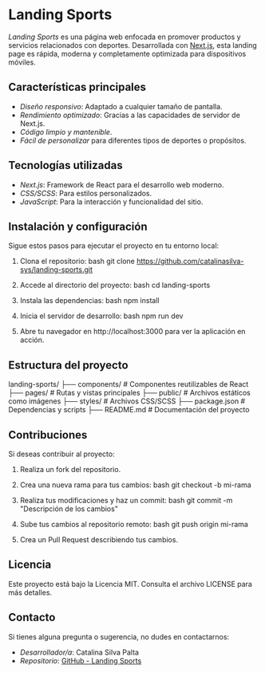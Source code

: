 # Landing Sports

*Landing Sports* es una página web enfocada en promover productos y servicios relacionados con deportes. Desarrollada con [Next.js](https://nextjs.org/), esta landing page es rápida, moderna y completamente optimizada para dispositivos móviles.

## Características principales

- *Diseño responsivo*: Adaptado a cualquier tamaño de pantalla.
- *Rendimiento optimizado*: Gracias a las capacidades de servidor de Next.js.
- *Código limpio y mantenible*.
- *Fácil de personalizar* para diferentes tipos de deportes o propósitos.

## Tecnologías utilizadas

- *Next.js*: Framework de React para el desarrollo web moderno.
- *CSS/SCSS*: Para estilos personalizados.
- *JavaScript*: Para la interacción y funcionalidad del sitio.

## Instalación y configuración

Sigue estos pasos para ejecutar el proyecto en tu entorno local:

1. Clona el repositorio:
   bash
   git clone https://github.com/catalinasilva-sys/landing-sports.git
   

2. Accede al directorio del proyecto:
   bash
   cd landing-sports
   

3. Instala las dependencias:
   bash
   npm install
   

4. Inicia el servidor de desarrollo:
   bash
   npm run dev
   

5. Abre tu navegador en http://localhost:3000 para ver la aplicación en acción.

## Estructura del proyecto


landing-sports/
├── components/      # Componentes reutilizables de React
├── pages/           # Rutas y vistas principales
├── public/          # Archivos estáticos como imágenes
├── styles/          # Archivos CSS/SCSS
├── package.json     # Dependencias y scripts
├── README.md        # Documentación del proyecto


## Contribuciones

Si deseas contribuir al proyecto:

1. Realiza un fork del repositorio.
2. Crea una nueva rama para tus cambios:
   bash
   git checkout -b mi-rama
   
3. Realiza tus modificaciones y haz un commit:
   bash
   git commit -m "Descripción de los cambios"
   
4. Sube tus cambios al repositorio remoto:
   bash
   git push origin mi-rama
   
5. Crea un Pull Request describiendo tus cambios.

## Licencia

Este proyecto está bajo la Licencia MIT. Consulta el archivo LICENSE para más detalles.

## Contacto

Si tienes alguna pregunta o sugerencia, no dudes en contactarnos:

- *Desarrollador/a*: Catalina Silva Palta
- *Repositorio*: [GitHub - Landing Sports](https://github.com/catalinasilva-sys/landing-sports)
